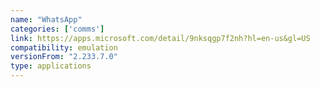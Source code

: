 ```yaml
---
name: "WhatsApp"
categories: ['comms']
link: https://apps.microsoft.com/detail/9nksqgp7f2nh?hl=en-us&gl=US
compatibility: emulation
versionFrom: "2.233.7.0"
type: applications
---
```


